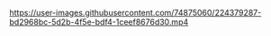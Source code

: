 

https://user-images.githubusercontent.com/74875060/224379287-bd2968bc-5d2b-4f5e-bdf4-1ceef8676d30.mp4

